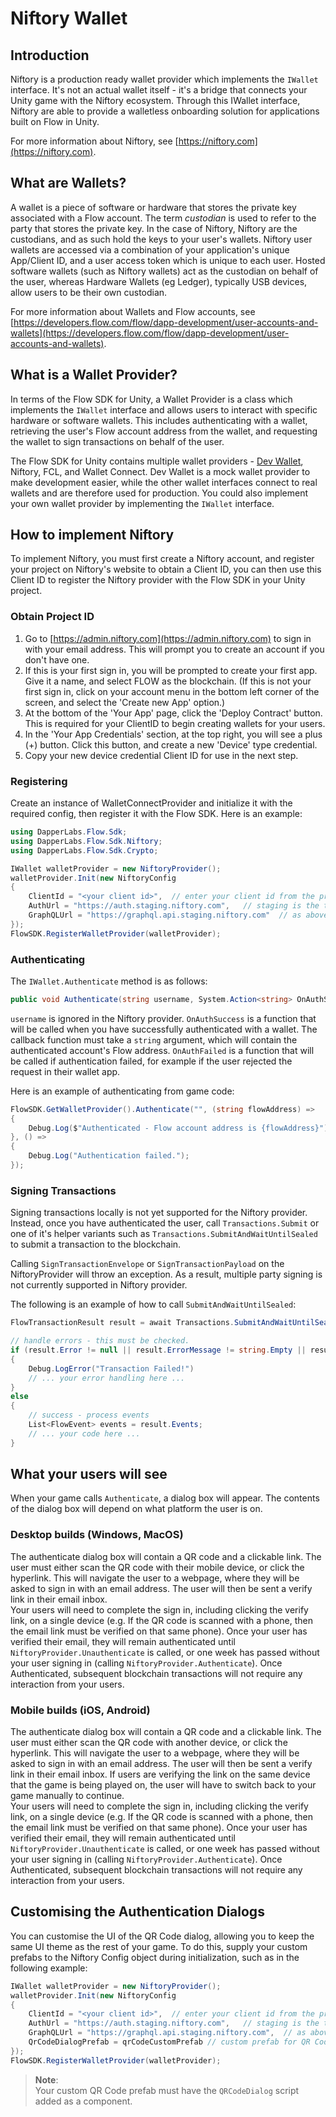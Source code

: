 # Niftory Wallet

## Introduction

Niftory is a production ready wallet provider which implements the `IWallet` interface. It's not an actual wallet itself - it's a bridge that connects your Unity game with the Niftory ecosystem.
Through this IWallet interface, Niftory are able to provide a walletless onboarding solution for applications built on Flow in Unity.

For more information about Niftory, see [https://niftory.com](https://niftory.com). 

## What are Wallets? 

A wallet is a piece of software or hardware that stores the private key associated with a Flow account. The term *custodian* is used to refer to the party that stores the private key. In the case of Niftory, Niftory are the custodians, and as such hold the keys to your user's wallets. Niftory user wallets are accessed via a combination of your application's unique App/Client ID, and a user access token which is unique to each user. Hosted software wallets (such as Niftory wallets) act as the custodian on behalf of the user, whereas Hardware Wallets (eg Ledger), typically USB devices, allow users to be their own custodian.

For more information about Wallets and Flow accounts, see [https://developers.flow.com/flow/dapp-development/user-accounts-and-wallets](https://developers.flow.com/flow/dapp-development/user-accounts-and-wallets). 

## What is a Wallet Provider? 

In terms of the Flow SDK for Unity, a Wallet Provider is a class which implements the `IWallet` interface and allows users to interact with specific hardware or software wallets. This includes authenticating with a wallet, retrieving the user's Flow account address from the wallet, and requesting the wallet to sign transactions on behalf of the user. 

The Flow SDK for Unity contains multiple wallet providers - [Dev Wallet](https://developers.flow.com/tools/unity-sdk/guides/dev-wallet), Niftory, FCL, and Wallet Connect. Dev Wallet is a mock wallet provider to make development easier, while the other wallet interfaces connect to real wallets and are therefore used for production. You could also implement your own wallet provider by implementing the `IWallet` interface. 

## How to implement Niftory

To implement Niftory, you must first create a Niftory account, and register your project on Niftory's website to obtain a Client ID, you can then use this Client ID to register the Niftory provider with the Flow SDK in your Unity project. 

### Obtain Project ID

1. Go to [https://admin.niftory.com](https://admin.niftory.com) to sign in with your email address. This will prompt you to create an account if you don't have one. 
2. If this is your first sign in, you will be prompted to create your first app. Give it a name, and select FLOW as the blockchain. (If this is not your first sign in, click on your account menu in the bottom left corner of the screen, and select the 'Create new App' option.)
3. At the bottom of the 'Your App' page, click the 'Deploy Contract' button. This is required for your ClientID to begin creating wallets for your users. 
4. In the 'Your App Credentials' section, at the top right, you will see a plus (+) button. Click this button, and create a new 'Device' type credential.
4. Copy your new device credential Client ID for use in the next step. 

### Registering

Create an instance of WalletConnectProvider and initialize it with the required config, then register it with the Flow SDK. Here is an example:

```csharp
using DapperLabs.Flow.Sdk;
using DapperLabs.Flow.Sdk.Niftory;
using DapperLabs.Flow.Sdk.Crypto;

IWallet walletProvider = new NiftoryProvider();
walletProvider.Init(new NiftoryConfig
{
    ClientId = "<your client id>",  // enter your client id from the previous step
    AuthUrl = "https://auth.staging.niftory.com",   // staging is the testnet url, auth.niftory.com is for use on mainnet.
    GraphQLUrl = "https://graphql.api.staging.niftory.com"  // as above, graphql.api.niftory.com is for mainnet
});
FlowSDK.RegisterWalletProvider(walletProvider);
``` 

### Authenticating

The `IWallet.Authenticate` method is as follows: 

```csharp
public void Authenticate(string username, System.Action<string> OnAuthSuccess, System.Action OnAuthFailed);
```

`username` is ignored in the Niftory provider. 
`OnAuthSuccess` is a function that will be called when you have successfully authenticated with a wallet. The callback function must take a `string` argument, which will contain the authenticated account's Flow address. 
`OnAuthFailed` is a function that will be called if authentication failed, for example if the user rejected the request in their wallet app. 

Here is an example of authenticating from game code: 

```csharp
FlowSDK.GetWalletProvider().Authenticate("", (string flowAddress) => 
{
    Debug.Log($"Authenticated - Flow account address is {flowAddress}");
}, () => 
{
    Debug.Log("Authentication failed.");
});
```

### Signing Transactions

Signing transactions locally is not yet supported for the Niftory provider. Instead, once you have authenticated the user, call `Transactions.Submit` or one of it's helper variants such as `Transactions.SubmitAndWaitUntilSealed` to submit a transaction to the blockchain.

Calling `SignTransactionEnvelope` or `SignTransactionPayload` on the NiftoryProvider will throw an exception. As a result, multiple party signing is not currently supported in Niftory provider.

The following is an example of how to call `SubmitAndWaitUntilSealed`:

```csharp
FlowTransactionResult result = await Transactions.SubmitAndWaitUntilSealed("transaction", new CadenceString("param1"), new CadenceString("param2"));

// handle errors - this must be checked.
if (result.Error != null || result.ErrorMessage != string.Empty || result.Status == FlowTransactionStatus.EXPIRED)
{
    Debug.LogError("Transaction Failed!")
    // ... your error handling here ...
}
else
{
    // success - process events
    List<FlowEvent> events = result.Events;
    // ... your code here ...
}
```

## What your users will see

When your game calls `Authenticate`, a dialog box will appear. The contents of the dialog box will depend on what platform the user is on. 

### Desktop builds (Windows, MacOS)

The authenticate dialog box will contain a QR code and a clickable link. The user must either scan the QR code with their mobile device, or click the hyperlink. This will navigate the user to a webpage, where they will be asked to sign in with an email address. The user will then be sent a verify link in their email inbox. \
Your users will need to complete the sign in, including clicking the verify link, on a single device (e.g. If the QR code is scanned with a phone, then the email link must be verified on that same phone). Once your user has verified their email, they will remain authenticated until `NiftoryProvider.Unauthenticate` is called, or one week has passed without your user signing in (calling `NiftoryProvider.Authenticate`). Once Authenticated, subsequent blockchain transactions will not require any interaction from your users.

### Mobile builds (iOS, Android)

The authenticate dialog box will contain a QR code and a clickable link. The user must either scan the QR code with another device, or click the hyperlink. This will navigate the user to a webpage, where they will be asked to sign in with an email address. The user will then be sent a verify link in their email inbox. If users are verifying the link on the same device that the game is being played on, the user will have to switch back to your game manually to continue. \
Your users will need to complete the sign in, including clicking the verify link, on a single device (e.g. If the QR code is scanned with a phone, then the email link must be verified on that same phone). Once your user has verified their email, they will remain authenticated until `NiftoryProvider.Unauthenticate` is called, or one week has passed without your user signing in (calling `NiftoryProvider.Authenticate`). Once Authenticated, subsequent blockchain transactions will not require any interaction from your users. 

## Customising the Authentication Dialogs

You can customise the UI of the QR Code dialog, allowing you to keep the same UI theme as the rest of your game. To do this, supply your custom prefabs to the Niftory Config object during initialization, such as in the following example: 

```csharp
IWallet walletProvider = new NiftoryProvider();
walletProvider.Init(new NiftoryConfig
{
    ClientId = "<your client id>",  // enter your client id from the previous step
    AuthUrl = "https://auth.staging.niftory.com",   // staging is the testnet url, auth.niftory.com is for use on mainnet.
    GraphQLUrl = "https://graphql.api.staging.niftory.com",  // as above, graphql.api.niftory.com is for mainnet
    QrCodeDialogPrefab = qrCodeCustomPrefab // custom prefab for QR Code dialog (desktop builds)
});
FlowSDK.RegisterWalletProvider(walletProvider);
```

> **Note**: \
Your custom QR Code prefab must have the `QRCodeDialog` script added as a component.
